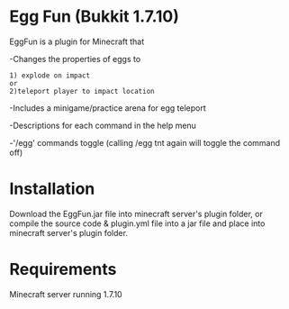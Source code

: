 Egg Fun (Bukkit 1.7.10)
===========================
EggFun is a plugin for Minecraft that 

  -Changes the properties of eggs to 
  
    1) explode on impact
    or 
    2)teleport player to impact location

  -Includes a minigame/practice arena for egg teleport
  
  -Descriptions for each command in the help menu
  
  -'/egg' commands toggle (calling /egg tnt again will toggle the command off)

Installation
===========================
Download the EggFun.jar file into minecraft server's plugin folder, or compile the source code & plugin.yml file into a jar file and place into minecraft server's plugin folder.

Requirements
=========
Minecraft server running 1.7.10

